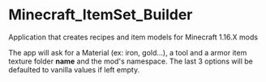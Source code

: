 # Minecraft_ItemSet_Builder

Application that creates recipes and item models for Minecraft 1.16.X mods

The app will ask for a Material (ex: iron, gold...), a tool and a armor item texture folder **name** and the mod's namespace. 
The last 3 options will be defaulted to vanilla values if left empty.
